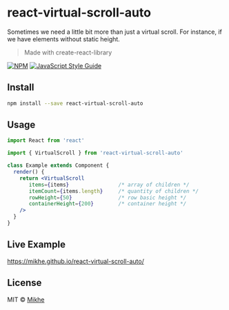 # react-virtual-scroll-auto

Sometimes we need a little bit more than just a virtual scroll. For instance, if we have elements without static height.

> Made with create-react-library

[![NPM](https://img.shields.io/npm/v/react-virtual-scroll-auto.svg)](https://www.npmjs.com/package/react-virtual-scroll-auto) [![JavaScript Style Guide](https://img.shields.io/badge/code_style-standard-brightgreen.svg)](https://standardjs.com)

## Install

```bash
npm install --save react-virtual-scroll-auto
```

## Usage

```jsx
import React from 'react'

import { VirtualScroll } from 'react-virtual-scroll-auto'

class Example extends Component {
  render() {
    return <VirtualScroll
       items={items}                /* array of children */
       itemCount={items.length}     /* quantity of children */
       rowHeight={50}               /* row basic height */
       containerHeight={200}        /* container height */
    />
  }
}
```
## Live Example

https://mikhe.github.io/react-virtual-scroll-auto/

## License

MIT © [Mikhe](https://github.com/Mikhe)
